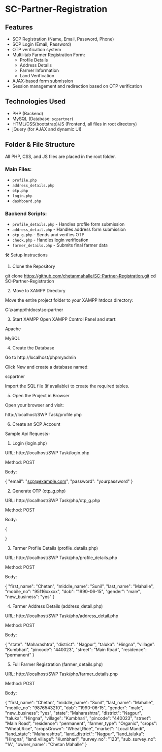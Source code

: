 ﻿# SC-Partner-Registration

## Features

- SCP Registration (Name, Email, Password, Phone)
- SCP Login (Email, Password)
- OTP verification system
- Multi-tab Farmer Registration Form:
  - Profile Details
  - Address Details
  - Farmer Information
  - Land Verification
- AJAX-based form submission
- Session management and redirection based on OTP verification

## Technologies Used

- PHP (Backend)
- MySQL (Database: `scpartner`)
- HTML/CSS(bootstrap)/JS (Frontend, all files in root directory)
- jQuery (for AJAX and dynamic UI)

## Folder & File Structure

All PHP, CSS, and JS files are placed in the root folder.

### Main Files:
- `profile.php`
- `address_details.php`
- `otp.php`
- `login.php`
- `dashboard.php`

### Backend Scripts:
- `profile_details.php` - Handles profile form submission
- `address_detail.php` - Handles address form submission
- `otp_g.php` - Sends and verifies OTP
- `check.php` - Handles login verification
- `farmer_details.php` - Submits final farmer data


🛠️ Setup Instructions

1. Clone the Repository


git clone https://github.com/chetanmahalle/SC-Partner-Registration.git
cd SC-Partner-Registration

2. Move to XAMPP Directory
   
Move the entire project folder to your XAMPP htdocs directory:

C:\xampp\htdocs\sc-partner

3. Start XAMPP
Open XAMPP Control Panel and start:

Apache

MySQL

4. Create the Database

Go to http://localhost/phpmyadmin

Click New and create a database named:

scpartner

Import the SQL file (if available) to create the required tables.



5. Open the Project in Browser

Open your browser and visit:

http://localhost/SWP Task/profile.php

6. Create an SCP Account


Sample Api Requests- 

 1. Login (login.php)

URL: http://localhost/SWP Task/login.php

Method: POST

Body:

{
  "email": "scp@example.com",
  "password": "yourpassword"
}

2. Generate OTP (otp_g.php)

URL: http://localhost/SWP Task/php/otp_g.php

Method: POST

Body:

{
 
}



3. Farmer Profile Details (profile_details.php)

URL: http://localhost/SWP Task/php/profile_details.php

Method: POST

Body:

{
  "first_name": "Chetan",
  "middle_name": "Sunil",
  "last_name": "Mahalle",
  "mobile_no": "95116xxxxx",
  "dob": "1990-06-15",
  "gender": "male",
  "new_business": "yes"
}

 4. Farmer Address Details (address_detail.php)

URL: http://localhost/SWP Task/php/address_detail.php

Method: POST

Body:

{
  "state": "Maharashtra",
  "district": "Nagpur",
  "taluka": "Hingna",
  "village": "Kumbhari",
  "pincode": "440023",
  "street": "Main Road",
  "residence": "permanent"
}


 5. Full Farmer Registration (farmer_details.php)

URL: http://localhost/SWP Task/php/farmer_details.php

Method: POST

Body:


{
  "first_name": "Chetan",
  "middle_name": "Sunil",
  "last_name": "Mahalle",
  "mobile_no": "9876543210",
  "dob": "1990-06-15",
  "gender": "male",
  "new_business": "yes",
  "state": "Maharashtra",
  "district": "Nagpur",
  "taluka": "Hingna",
  "village": "Kumbhari",
  "pincode": "440023",
  "street": "Main Road",
  "residence": "permanent",
  "farmer_type": "Organic",
  "crops": "Wheat,Rice",
  "cropsGrown": "Wheat,Rice",
  "market": "Local Mandi",
  "land_state": "Maharashtra",
  "land_district": "Nagpur",
  "land_taluka": "Hingna",
  "land_village": "Kumbhari",
  "survey_no": "123",
  "sub_survey_no": "1A",
  "owner_name": "Chetan Mahalle"
}
